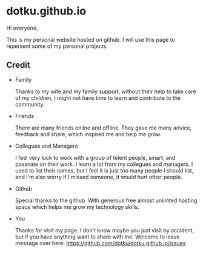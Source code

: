 # dotku.github.io

Hi everyone,

This is my personal website hosted on github. I will use this page to repersent some of 
my personal projects.

## Credit
- Family

  Thanks to my wife and my family support, without their help to take care of my children,
  I might not have time to learn and contribute to the community.

- Friends 

  There are many friends online and offline. They gave me many advice, feedback and share,
  which inspired me and help me grow.

- Collegues and Managers

  I feel very luck to work with a group of telent people, smart, and passnate on their work.
  I learn a lot from my collegues and managers. I used to list their names, but I feel it is 
  just too many people I should list, and I'm also worry if I missed someone, it would hurt 
  other people.

- Github

  Special thanks to the github. With generous free almost unlimted hosting space which 
  helps me grow my technology skills.

- You

  Thanks for visit my page. I don't know maybe you just visit by accident, but if you have 
  anything want to share with me. Welcome to leave message over here:
  https://github.com/dotku/dotku.github.io/issues
